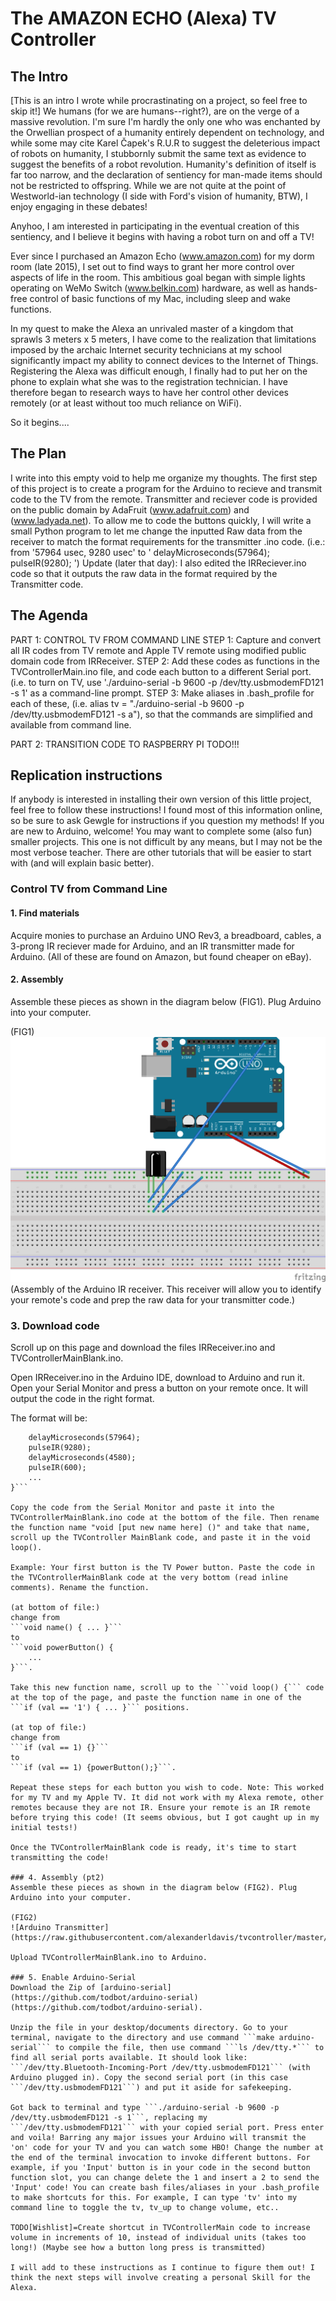 # The AMAZON ECHO (Alexa) TV Controller

## The Intro
[This is an intro I wrote while procrastinating on a project, so feel free to skip it!]
We humans (for we are humans--right?), are on the verge of a massive revolution. I'm sure I'm hardly the only one who was enchanted by the Orwellian prospect of a humanity entirely dependent on technology, and while some may cite Karel Čapek's R.U.R to suggest the deleterious impact of robots on humanity, I stubbornly submit the same text as evidence to suggest the benefits of a robot revolution. Humanity's definition of itself is far too narrow, and the declaration of sentiency for man-made items should not be restricted to offspring.
While we are not quite at the point of Westworld-ian technology (I side with Ford's vision of humanity, BTW), I enjoy engaging in these debates!

Anyhoo, I am interested in participating in the eventual creation of this sentiency, and I believe it begins with having a robot turn on and off a TV!

Ever since I purchased an Amazon Echo (www.amazon.com) for my dorm room (late 2015), I set out to find ways to grant her more control over aspects of life in the room. This ambitious goal began with simple lights operating on WeMo Switch (www.belkin.com) hardware, as well as hands-free control of basic functions of my Mac, including sleep and wake functions. 

In my quest to make the Alexa an unrivaled master of a kingdom that sprawls 3 meters x 5 meters, I have come to the realization that limitations imposed by the archaic Internet security technicians at my school significantly impact my ability to connect devices to the Internet of Things. Registering the Alexa was difficult enough, I finally had to put her on the phone to explain what she was to the registration technician. I have therefore began to research ways to have her control other devices remotely (or at least without too much reliance on WiFi).

So it begins....

## The Plan
I write into this empty void to help me organize my thoughts. The first step of this project is to create a program for the Arduino to recieve and transmit code to the TV from the remote. Transmitter and reciever code is provided on the public domain by AdaFruit (www.adafruit.com) and (www.ladyada.net). To allow me to code the buttons quickly, I will write a small Python program to let me change the inputted Raw data from the receiver to match the format requirements for the transmitter .ino code.
(i.e.:
  from '57964 usec, 9280 usec'
  to '	delayMicroseconds(57964);
	      pulseIR(9280);
     ')
Update (later that day): I also edited the IRReciever.ino code so that it outputs the raw data in the format required by the Transmitter code.

## The Agenda
PART 1: CONTROL TV FROM COMMAND LINE
	STEP 1: Capture and convert all IR codes from TV remote and Apple TV remote using modified public domain code from IRReceiver.
	STEP 2: Add these codes as functions in the TVControllerMain.ino file, and code each button to a different Serial port. (i.e. to turn on TV, use './arduino-serial -b 9600 -p /dev/tty.usbmodemFD121 -s 1' as a command-line prompt.
	STEP 3: Make aliases in .bash_profile for each of these, (i.e. alias tv = "./arduino-serial -b 9600 -p /dev/tty.usbmodemFD121 -s a"), so that the commands are simplified and available from command line.

PART 2: TRANSITION CODE TO RASPBERRY PI
	TODO!!!
    
## Replication instructions
If anybody is interested in installing their own version of this little project, feel free to follow these instructions! I found most of this information online, so be sure to ask Gewgle for instructions if you question my methods! If you are new to Arduino, welcome! You may want to complete some (also fun) smaller projects. This one is not difficult by any means, but I may not be the most verbose teacher. There are other tutorials that will be easier to start with (and will explain basic better).

### Control TV from Command Line

#### 1. Find materials 
Acquire monies to purchase an Arduino UNO Rev3, a breadboard, cables, a 3-prong IR reciever made for Arduino, and an IR transmitter made for Arduino. (All of these are found on Amazon, but found cheaper on eBay).

#### 2. Assembly
Assemble these pieces as shown in the diagram below (FIG1). Plug Arduino into your computer.

(FIG1)
![Arduino Reciever](https://raw.githubusercontent.com/alexanderldavis/tvcontroller/master/Images/irreceiver_bb.png)
(Assembly of the Arduino IR receiver. This receiver will allow you to identify your remote's code and prep the raw data for your transmitter code.) 

### 3. Download code
Scroll up on this page and download the files IRReceiver.ino and TVControllerMainBlank.ino.


Open IRReceiver.ino in the Arduino IDE, download to Arduino and run it. Open your Serial Monitor and press a button on your remote once. It will output the code in the right format.

The format will be:
``` void name() {
	delayMicroseconds(57964);
	pulseIR(9280);
	delayMicroseconds(4580);
	pulseIR(600);
    ...
}```

Copy the code from the Serial Monitor and paste it into the TVControllerMainBlank.ino code at the bottom of the file. Then rename the function name "void [put new name here] ()" and take that name, scroll up the TVController MainBlank code, and paste it in the void loop().

Example: Your first button is the TV Power button. Paste the code in the TVControllerMainBlank code at the very bottom (read inline comments). Rename the function.

(at bottom of file:)
change from
```void name() { ... }```
to
```void powerButton() {
	... 
}```.

Take this new function name, scroll up to the ```void loop() {``` code at the top of the page, and paste the function name in one of the ```if (val == '1') { ... }``` positions.

(at top of file:)
change from
```if (val == 1) {}```
to
```if (val == 1) {powerButton();}```.

Repeat these steps for each button you wish to code. Note: This worked for my TV and my Apple TV. It did not work with my Alexa remote, other remotes because they are not IR. Ensure your remote is an IR remote before trying this code! (It seems obvious, but I got caught up in my initial tests!)

Once the TVControllerMainBlank code is ready, it's time to start transmitting the code!

### 4. Assembly (pt2)
Assemble these pieces as shown in the diagram below (FIG2). Plug Arduino into your computer.

(FIG2)
![Arduino Transmitter](https://raw.githubusercontent.com/alexanderldavis/tvcontroller/master/Images/irtransmitter_bb.png)

Upload TVControllerMainBlank.ino to Arduino.

### 5. Enable Arduino-Serial
Download the Zip of [arduino-serial](https://github.com/todbot/arduino-serial) (https://github.com/todbot/arduino-serial).

Unzip the file in your desktop/documents directory. Go to your terminal, navigate to the directory and use command ```make arduino-serial``` to compile the file, then use command ```ls /dev/tty.*``` to find all serial ports available. It should look like: ```/dev/tty.Bluetooth-Incoming-Port	/dev/tty.usbmodemFD121``` (with Arduino plugged in). Copy the second serial port (in this case ```/dev/tty.usbmodemFD121```) and put it aside for safekeeping.

Got back to terminal and type ```./arduino-serial -b 9600 -p /dev/tty.usbmodemFD121 -s 1```, replacing my ```/dev/tty.usbmodemFD121``` with your copied serial port. Press enter and voila! Barring any major issues your Arduino will transmit the 'on' code for your TV and you can watch some HBO! Change the number at the end of the terminal invocation to invoke different buttons. For example, if you 'Input' button is in your code in the second button function slot, you can change delete the 1 and insert a 2 to send the 'Input' code! You can create bash files/aliases in your .bash_profile to make shortcuts for this. For example, I can type 'tv' into my command line to toggle the tv, tv_up to change volume, etc..

TODO[Wishlist]=Create shortcut in TVControllerMain code to increase volume in increments of 10, instead of individual units (takes too long!) (Maybe see how a button long press is transmitted)

I will add to these instructions as I continue to figure them out! I think the next steps will involve creating a personal Skill for the Alexa.

